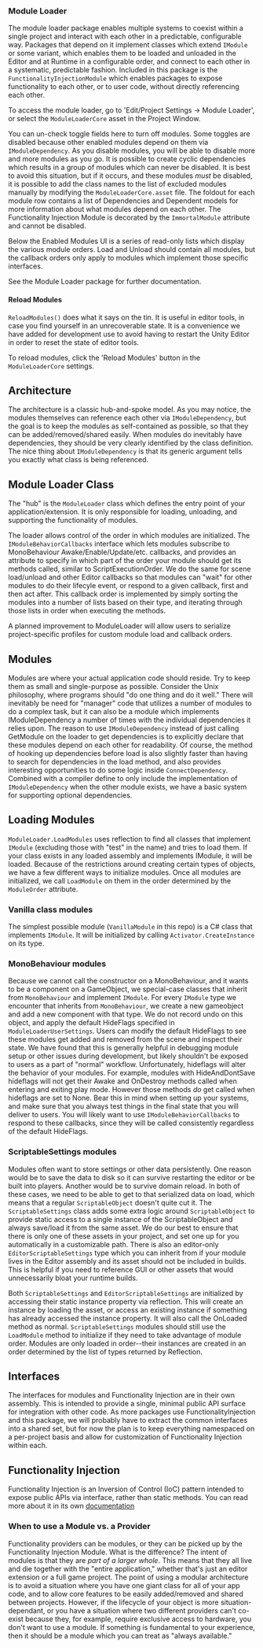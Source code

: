 ### Module Loader

The module loader package enables multiple systems to coexist within a single project and interact with each other in a predictable, configurable way.  Packages that depend on it implement classes which extend `IModule` or some variant, which enables them to be loaded and unloaded in the Editor and at Runtime in a configurable order, and connect to each other in a systematic, predictable fashion. Included in this package is the `FunctionalityInjectionModule` which enables packages to expose functionality to each other, or to user code, without directly referencing each other.

To access the module loader, go to 'Edit/Project Settings -> Module Loader', or select the `ModuleLoaderCore` asset in the Project Window.

You can un-check toggle fields here to turn off modules. Some toggles are disabled because other enabled modules depend on them via `IModuleDependency`. As you disable modules, you will be able to disable more and more modules as you go. It is possible to create cyclic dependencies which results in a group of modules which can never be disabled. It is best to avoid this situation, but if it occurs, and these modules _must_ be disabled, it is possible to add the class names to the list of excluded modules manually by modifying the `ModuleLoaderCore.asset` file. The foldout for each module row contains a list of Dependencies and Dependent models for more information about what modules depend on each other. The Functionality Injection Module is decorated by the `ImmortalModule` attribute and cannot be disabled.

Below the Enabled Modules UI is a series of read-only lists which display the various module orders. Load and Unload should contain all modules, but the callback orders only apply to modules which implement those specific interfaces.

See the Module Loader package for further documentation.


#### Reload Modules

`ReloadModules()` does what it says on the tin. It is useful in editor tools, in case you find yourself in an unrecoverable state. It is a convenience we have added for development use to avoid having to restart the Unity Editor in order to reset the state of editor tools.

To reload modules, click the 'Reload Modules' button in the `ModuleLoaderCore` settings.


## Architecture
The architecture is a classic hub-and-spoke model. As you may notice, the modules themselves can reference each other via `IModuleDependency`, but the goal is to keep the modules as self-contained as possible, so that they can be added/removed/shared easily. When modules do inevitably have dependencies, they should be very clearly identified by the class definition. The nice thing about `IModuleDependency` is that its generic argument tells you exactly what class is being referenced.

## Module Loader Class
The "hub" is the `ModuleLoader` class which defines the entry point of your application/extension. It is only responsible for loading, unloading, and supporting the functionality of modules.

The loader allows control of the order in which modules are initialized. The `IModuleBehaviorCallbacks` interface which lets modules subscribe to MonoBehaviour Awake/Enable/Update/etc. callbacks, and provides an attribute to specify in which part of the order your module should get its methods called, similar to ScriptExecutionOrder. We do the same for scene load/unload and other Editor callbacks so that modules can "wait" for other modules to do their lifecyle event, or respond to a given callback, first and then act after. This callback order is implemented by simply sorting the modules into a number of lists based on their type, and iterating through those lists in order when executing the methods.

A planned improvement to ModuleLoader will allow users to serialize project-specific profiles for custom module load and callback orders.

## Modules
Modules are where your actual application code should reside. Try to keep them as small and single-purpose as possible. Consider the Unix philosophy, where programs should "do one thing and do it well." There will inevitably be need for "manager" code that utilizes a number of modules to do a complex task, but it can also be a module which implements IModuleDependency a number of times with the individual dependencies it relies upon. The reason to use `IModuleDependency` instead of just calling GetModule on the loader to get dependencies is to explicitly declare that these modules depend on each other for readability. Of course, the method of hooking up dependencies before load is also slightly faster than having to search for dependencies in the load method, and also provides interesting opportunities to do some logic inside `ConnectDependency`. Combined with a compiler define to only include the implementation of `IModuleDependency` when the other module exists, we have a basic system for supporting optional dependencies.

## Loading Modules
`ModuleLoader.LoadModules` uses reflection to find all classes that implement `IModule` (excluding those with "test" in the name) and tries to load them. If your class exists in any loaded assembly and implements IModule, it will be loaded. Because of the restrictions around creating certain types of objects, we have a few different ways to initialize modules. Once all modules are initialized, we call `LoadModule` on them in the order determined by the `ModuleOrder` attribute.

### Vanilla class modules
The simplest possible module (`VanillaModule` in this repo) is a C# class that implements `IModule`. It will be initialized by calling `Activator.CreateInstance` on its type.

### MonoBehaviour modules
Because we cannot call the constructor on a MonoBehaviour, and it wants to be a component on a GameObject, we special-case classes that inherit from `MonoBehaviour` and implement `IModule`. For every `IModule` type we encounter that inherits from `MonoBehaviour`, we create a new gameobject and add a new component with that type. We do not record undo on this object, and apply the default HideFlags specified in `ModuleLoaderUserSettings`. Users can modify the default HideFlags to see these modules get added and removed from the scene and inspect their state. We have found that this is generally helpful in debugging module setup or other issues during development, but likely shouldn't be exposed to users as a part of "normal" workflow. Unfortunately, hideflags will alter the behavior of your modules. For example, modules with HideAndDontSave hideflags will not get their Awake and OnDestroy methods called when entering and exiting play mode. However those methods _do_ get called when hideflags are set to None. Bear this in mind when setting up your systems, and make sure that you always test things in the final state that you will deliver to users. You will likely want to use `IModuleBehaviorCallbacks` to respond to these callbacks, since they will be called consistently regardless of the default HideFlags.

### ScriptableSettings modules
Modules often want to store settings or other data persistently. One reason would be to save the data to disk so it can survive restarting the editor or be built into players. Another would be to survive domain reload. In both of these cases, we need to be able to get to that serialized data on load, which means that a regular `ScriptableObject` doesn't quite cut it. The `ScriptableSettings` class adds some extra logic around `ScriptableObject` to provide static access to a single instance of the ScriptableObject and always save/load it from the same asset. We do our best to ensure that there is only one of these assets in your project, and set one up for you automatically in a customizable path. There is also an editor-only `EditorScriptableSettings` type which you can inherit from if your module lives in the Editor assembly and its asset should not be included in builds. This is helpful if you need to reference GUI or other assets that would unnecessarily bloat your runtime builds.

Both `ScriptableSettings` and `EditorScriptableSettings` are initialized by accessing their static instance property via reflection. This will create an instance by loading the asset, or access an existing instance if something has already accessed the instance property. It will also call the OnLoaded method as normal. `ScriptableSettings` modules should still use the `LoadModule` method to initialize if they need to take advantage of module order. Modules are only loaded in order--their instances are created in an order determined by the list of types returned by Reflection.

## Interfaces
The interfaces for modules and Functionality Injection are in their own assembly. This is intended to provide a single, minimal public API surface for integration with other code. As more packages use FunctionalityInjection and this package, we will probably have to extract the common interfaces into a shared set, but for now the plan is to keep everything namespaced on a per-project basis and allow for customization of Functionality Injection within each.

## Functionality Injection
Functionality Injection is an Inversion of Control (IoC) pattern intended to expose public APIs via interface, rather than static methods. You can read more about it in its own [documentation](https://docs.google.com/document/d/11W-RWHVOTphBgtvi38gktCPh4jo8SOPKafWxKNjKoqM)

### When to use a Module vs. a Provider
Functionality providers can be modules, or they can be picked up by the Functionality Injection Module. What is the difference? The intent of modules is that they are _part of a larger whole_. This means that they all live and die together with the "entire application," whether that's just an editor extension or a full game project. The point of using a modular architecture is to avoid a situation where you have one giant class for all of your app code, and to allow core features to be easily added/removed and shared between projects. However, if the lifecycle of your object is more situation-dependant, or you have a situation where two different providers can't co-exist because they, for example, require exclusive access to hardware, you don't want to use a module. If something is fundamental to your experience, then it should be a module which you can treat as "always available."
